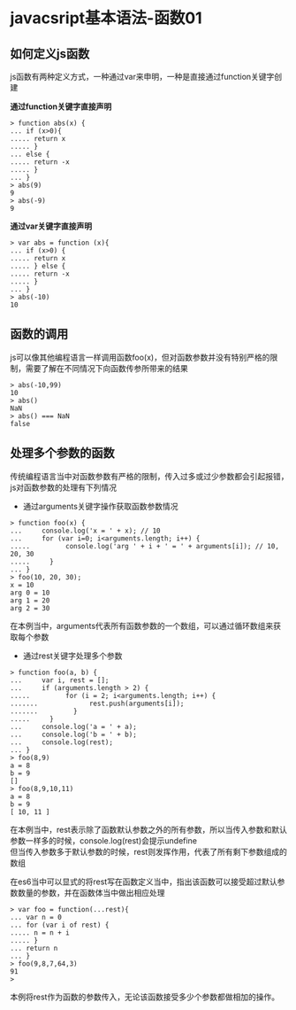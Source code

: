 # javacsript基本语法-函数01

## 如何定义js函数

js函数有两种定义方式，一种通过var来申明，一种是直接通过function关键字创建

**通过function关键字直接声明**
```
> function abs(x) {
... if (x>0){
..... return x
..... }
... else {
..... return -x
..... }
... }
> abs(9)
9
> abs(-9)
9
```

**通过var关键字直接声明**

```
> var abs = function (x){
... if (x>0) {
..... return x
..... } else {
..... return -x
..... }
... }
> abs(-10)
10
```

## 函数的调用

js可以像其他编程语言一样调用函数foo(x)，但对函数参数并没有特别严格的限制，需要了解在不同情况下向函数传参所带来的结果

```
> abs(-10,99)
10
> abs()
NaN
> abs() === NaN
false
```

## 处理多个参数的函数

传统编程语言当中对函数参数有严格的限制，传入过多或过少参数都会引起报错，js对函数参数的处理有下列情况  

- 通过arguments关键字操作获取函数参数情况  

```
> function foo(x) {
...     console.log('x = ' + x); // 10
...     for (var i=0; i<arguments.length; i++) {
.....         console.log('arg ' + i + ' = ' + arguments[i]); // 10, 20, 30
.....     }
... }
> foo(10, 20, 30);
x = 10
arg 0 = 10
arg 1 = 20
arg 2 = 30
```

在本例当中，arguments代表所有函数参数的一个数组，可以通过循环数组来获取每个参数

- 通过rest关键字处理多个参数

```
> function foo(a, b) {
...     var i, rest = [];
...     if (arguments.length > 2) {
.....         for (i = 2; i<arguments.length; i++) {
.......             rest.push(arguments[i]);
.......         }
.....     }
...     console.log('a = ' + a);
...     console.log('b = ' + b);
...     console.log(rest);
... }
> foo(8,9)
a = 8
b = 9
[]
> foo(8,9,10,11)
a = 8
b = 9
[ 10, 11 ]
```

在本例当中，rest表示除了函数默认参数之外的所有参数，所以当传入参数和默认参数一样多的时候，console.log(rest)会提示undefine  
但当传入参数多于默认参数的时候，rest则发挥作用，代表了所有剩下参数组成的数组

在es6当中可以显式的将rest写在函数定义当中，指出该函数可以接受超过默认参数数量的参数，并在函数体当中做出相应处理  

```
> var foo = function(...rest){
... var n = 0
... for (var i of rest) {
..... n = n + i
..... }
... return n
... }
> foo(9,8,7,64,3)
91
> 
```

本例将rest作为函数的参数传入，无论该函数接受多少个参数都做相加的操作。
